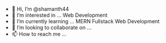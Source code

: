 - 👋 Hi, I’m @shamanth44
- 👀 I’m interested in ... Web Development
- 🌱 I’m currently learning ... MERN Fullstack Web Development
- 💞️ I’m looking to collaborate on ...
- 📫 How to reach me ...

<!---
shamanth44/shamanth44 is a ✨ special ✨ repository because its `README.md` (this file) appears on your GitHub profile.
You can click the Preview link to take a look at your changes.
--->
